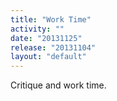 ```yaml
---
title: "Work Time"
activity: ""
date: "20131125"
release: "20131104"
layout: "default"
---
```


Critique and work time.

